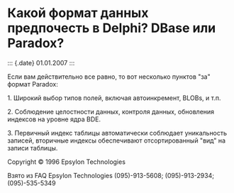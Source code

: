 Какой формат данных предпочесть в Delphi? DBase или Paradox?
============================================================

::: {.date}
01.01.2007
:::

Если вам действительно все равно, то вот несколько пунктов \"за\" формат
Paradox:

1\. Широкий выбор типов полей, включая автоинкремент, BLOBs, и т.п.

2\. Соблюдение целостности данных, контроля данных, обновления индексов
на уровне ядра BDE.

3\. Первичный индекс таблицы автоматически соблюдает уникальность
записей, вторичные индексы обеспечивают отсортированный \"вид\" на
записи таблицы.

Copyright © 1996 Epsylon Technologies

Взято из FAQ Epsylon Technologies (095)-913-5608; (095)-913-2934;
(095)-535-5349
